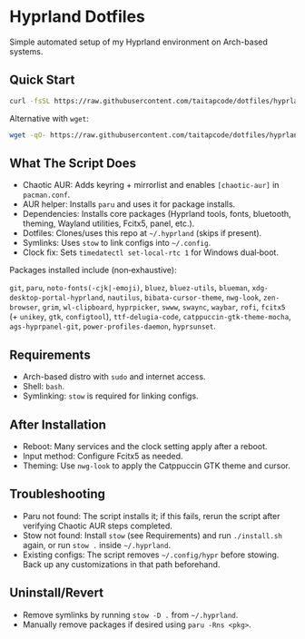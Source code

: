 # Hyprland Dotfiles

Simple automated setup of my Hyprland environment on Arch-based systems.

## Quick Start

```bash
curl -fsSL https://raw.githubusercontent.com/taitapcode/dotfiles/hyprland/install.sh | bash
```

Alternative with `wget`:

```bash
wget -qO- https://raw.githubusercontent.com/taitapcode/dotfiles/hyprland/install.sh | bash
```

## What The Script Does

- Chaotic AUR: Adds keyring + mirrorlist and enables `[chaotic-aur]` in `pacman.conf`.
- AUR helper: Installs `paru` and uses it for package installs.
- Dependencies: Installs core packages (Hyprland tools, fonts, bluetooth, theming, Wayland utilities, Fcitx5, panel, etc.).
- Dotfiles: Clones/uses this repo at `~/.hyprland` (skips if present).
- Symlinks: Uses `stow` to link configs into `~/.config`.
- Clock fix: Sets `timedatectl set-local-rtc 1` for Windows dual‑boot.

Packages installed include (non‑exhaustive):

`git`, `paru`, `noto-fonts(-cjk|-emoji)`, `bluez`, `bluez-utils`, `blueman`, `xdg-desktop-portal-hyprland`, `nautilus`, `bibata-cursor-theme`, `nwg-look`, `zen-browser`, `grim`, `wl-clipboard`, `hyprpicker`, `swww`, `swaync`, `waybar`, `rofi`, `fcitx5` (+ `unikey`, `gtk`, `configtool`), `ttf-delugia-code`, `catppuccin-gtk-theme-mocha`, `ags-hyprpanel-git`, `power-profiles-daemon`, `hyprsunset`.

## Requirements

- Arch-based distro with `sudo` and internet access.
- Shell: `bash`.
- Symlinking: `stow` is required for linking configs.

## After Installation

- Reboot: Many services and the clock setting apply after a reboot.
- Input method: Configure Fcitx5 as needed.
- Theming: Use `nwg-look` to apply the Catppuccin GTK theme and cursor.

## Troubleshooting

- Paru not found: The script installs it; if this fails, rerun the script after verifying Chaotic AUR steps completed.
- Stow not found: Install `stow` (see Requirements) and run `./install.sh` again, or run `stow .` inside `~/.hyprland`.
- Existing configs: The script removes `~/.config/hypr` before stowing. Back up any customizations in that path beforehand.

## Uninstall/Revert

- Remove symlinks by running `stow -D .` from `~/.hyprland`.
- Manually remove packages if desired using `paru -Rns <pkg>`.
